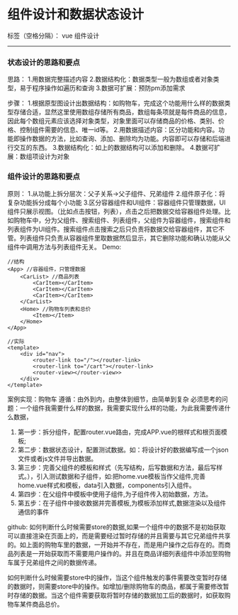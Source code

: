 # 组件设计和数据状态设计

标签（空格分隔）： vue 组件设计

---

### 状态设计的思路和要点

思路：
1.用数据完整描述内容
2.数据结构化：数据类型一般为数组或者对象类型，易于程序操作如遍历和查询
3.数据可扩展：预防pm添加需求

步骤：
1.根据原型图设计出数据结构：如购物车，完成这个功能用什么样的数据类型存储合适，显然这里使用数组存储所有商品，数组每条项就是每件商品的信息，因此每个数组元素应该选择对象类型，对象里面可以存储商品的价格、类别、价格、控制组件需要的信息、唯一id等。
2.用数据描述内容：区分功能和内容。功能即操作数据的方法，比如查询、添加、删除均为功能。内容即可以存储和后端进行交互的东西。
3.数据结构化：如上的数据结构可以添加和删除。
4.数据可扩展：数组项设计为对象

### 组件设计的思路和要点
原则：
1.从功能上拆分层次：父子关系->父子组件、兄弟组件
2.组件原子化：将复杂功能拆分成每个小功能
3.区分容器组件和UI组件：容器组件只管理数据，UI组件只展示视图。（比如点击按钮，列表），点击之后把数据交给容器组件处理。比如购物车中，分为父组件、搜索组件、列表组件，父组件为容器组件，搜索组件和列表组件为UI组件。搜索组件点击搜索之后只负责将数据交给容器组件，其它不管。列表组件只负责从容器组件里取数据然后显示，其它删除功能和确认功能从父组件中调用方法与列表组件无关。
Demo:

```
//结构
<App> //容器组件，只管理数据
    <CarList> //商品列表
        <CarItem></CarItem>
        <CarItem></CarItem>
        <CarItem></CarItem>
    </CarList>
    <Home> //购物车列表和总价
        <Item></Item>
    </Home>
</App>
```

```
//实际
<template>
    <div id="nav">
        <router-link to="/"></router-link>
        <router-link to="/cart"></router-link>
        <router-view></router-view>>
    </div>
</template>
```

案例实现：购物车
遵循：由外到内，由整体到细节，由简单到复杂
必须思考的问题：一个组件我需要什么样的数据，我需要实现什么样的功能，为此我需要传递什么数据，

1. 第一步：拆分组件，配置router.vue路由，完成APP.vue的根样式和根页面模板;
2. 第二步：数据状态设计，配置测试数据。如：将设计好的数据编写成一个json文件或者js文件并导出数据。
3. 第三步：完善父组件的模板和样式（先写结构，后写数据和方法，最后写样式。），引入测试数据和子组件，如:把home.vue模板当作父组件,完善home.vue样式和模板，data引入数据，components引入组件。
4. 第四步：在父组件中模板中使用子组件,为子组件传入初始数据，方法。
5. 第五步：在子组件中接收数据并完善模板,为模板添加样式,数据渲染以及组件通信的事件

github:
如何判断什么时候需要store的数据,如果一个组件中的数据不是初始获取可以直接渲染在页面上的，而是需要经过暂时存储的并且需要与其它兄弟组件共享的。如上面的购物车里的数据，一开始并不存在，而是用户操作之后存在的。而商品列表是一开始获取而不需要用户操作的。并且在商品详细列表组件中添加至购物车属于兄弟组件之间的数据传递。

如何判断什么时候需要store中的操作，当这个组件触发的事件需要改变暂时存储的数据时，则需要store中的操作。如增加/删除购物车的商品，都属于需要修改暂时存储的数据。当这个组件需要获取将暂时存储的数据加工后的数据时，如获取购物车某件商品总价。
